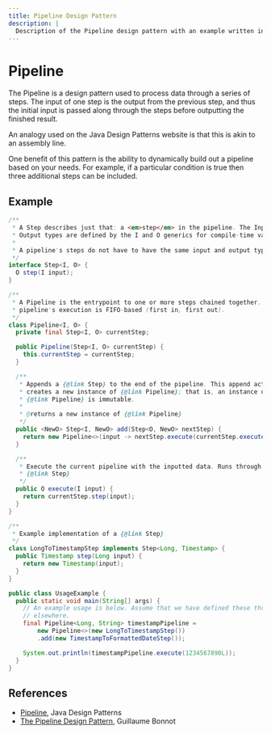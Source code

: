 ```yaml
---
title: Pipeline Design Pattern
description: |
  Description of the Pipeline design pattern with an example written in Java
---
```

# Pipeline

The Pipeline is a design pattern used to process data through a series of steps.
The input of one step is the output from the previous step, and thus the initial
input is passed along through the steps before outputting the finished result.

An analogy used on the Java Design Patterns website is that this is akin to an
assembly line.

One benefit of this pattern is the ability to dynamically build out a pipeline
based on your needs. For example, if a particular condition is true then three
additional steps can be included.

## Example

```java
/**
 * A Step describes just that: a <em>step</em> in the pipeline. The Input and
 * Output types are defined by the I and O generics for compile-time validation.
 * 
 * A pipeline's steps do not have to have the same input and output types.
 */
interface Step<I, O> {
  O step(I input);
}

/**
 * A Pipeline is the entrypoint to one or more steps chained together. A
 * pipeline's execution is FIFO-based (first in, first out).
 */
class Pipeline<I, O> {
  private final Step<I, O> currentStep;

  public Pipeline(Step<I, O> currentStep) {
    this.currentStep = currentStep;
  }

  /**
   * Appends a {@link Step} to the end of the pipeline. This append action
   * creates a new instance of {@link Pipeline}; that is, an instance of
   * {@link Pipeline} is immutable.
   *
   * @returns a new instance of {@link Pipeline}
   */
  public <NewO> Step<I, NewO> add(Step<O, NewO> nextStep) {
    return new Pipeline<>(input -> nextStep.execute(currentStep.execute(input)));
  }

  /**
   * Execute the current pipeline with the inputted data. Runs through every
   * {@link Step}
   */
  public O execute(I input) {
    return currentStep.step(input);
  }
}

/**
 * Example implementation of a {@link Step}
 */
class LongToTimestampStep implements Step<Long, Timestamp> {
  public Timestamp step(Long input) {
    return new Timestamp(input);
  }
}

public class UsageExample {
  public static void main(String[] args) {
    // An example usage is below. Assume that we have defined these three steps
    // elsewhere.
    final Pipeline<Long, String> timestampPipeline =
        new Pipeline<>(new LongToTimestampStep())
        .add(new TimestampToFormattedDateStep());

    System.out.println(timestampPipeline.execute(1234567890L));
  }
}
```

## References

- [Pipeline](https://java-design-patterns.com/patterns/pipeline/), Java Design
  Patterns
- [The Pipeline Design
  Pattern](https://medium.com/@bonnotguillaume/software-architecture-the-pipeline-design-pattern-from-zero-to-hero-b5c43d8a4e60),
  Guillaume Bonnot
